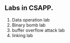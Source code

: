 ## Labs in CSAPP.


1. Data operation lab
2. Binary bomb lab
3. buffer overflow attack lab
4. linking lab
